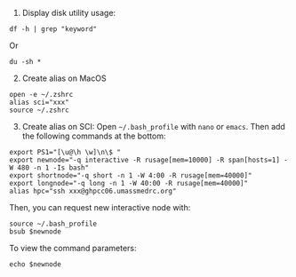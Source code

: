 1. Display disk utility usage:
```
df -h | grep "keyword"
```
Or
```
du -sh *
```

2.	Create alias on MacOS
```
open -e ~/.zshrc
alias sci="xxx"
source ~/.zshrc
```

3. Create alias on SCI:
Open `~/.bash_profile` with `nano` or `emacs`. Then add the following commands at the bottom:
```
export PS1="[\u@\h \w]\n\$ "
export newnode="-q interactive -R rusage[mem=10000] -R span[hosts=1] -W 480 -n 1 -Is bash"
export shortnode="-q short -n 1 -W 4:00 -R rusage[mem=40000]"
export longnode="-q long -n 1 -W 40:00 -R rusage[mem=40000]"
alias hpc="ssh xxx@ghpcc06.umassmedrc.org"
```
Then, you can request new interactive node with:

```
source ~/.bash_profile
bsub $newnode
```
To view the command parameters:
```
echo $newnode
```
